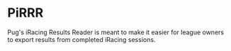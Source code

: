 # PiRRR
Pug's iRacing Results Reader is meant to make it easier for league owners to export results from completed iRacing sessions.
